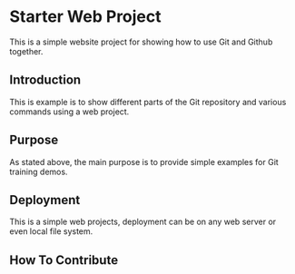 # Starter Web Project

This is a simple website project for 
showing how to use Git and Github together.

## Introduction

This is example is to show different parts
of the Git repository and various commands
using a web project.

## Purpose

As stated above, the main purpose is to 
provide simple examples for Git training
demos.

## Deployment

This is a simple web projects, deployment
can be on any web server or even local
file system.

## How To Contribute